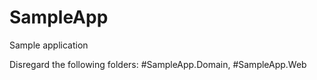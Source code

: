 # SampleApp
Sample application

Disregard the following folders:
#SampleApp.Domain, 
#SampleApp.Web
